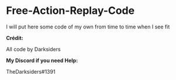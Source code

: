 # Free-Action-Replay-Code
I will put here some code of my own from time to time when I see fit

**Crédit:**

All code by Darksiders

**My Discord if you need Help:**

TheDarksiders#1391
